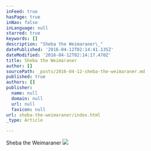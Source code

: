 ```yaml
---
inFeed: true
hasPage: true
inNav: false
inLanguage: null
starred: true
keywords: []
description: "Sheba the Weimaraner\_"
datePublished: '2016-04-12T02:14:41.135Z'
dateModified: '2016-04-12T02:14:17.470Z'
title: Sheba the Weimaraner
author: []
sourcePath: _posts/2016-04-12-sheba-the-weimaraner.md
published: true
authors: []
publisher:
  name: null
  domain: null
  url: null
  favicon: null
url: sheba-the-weimaraner/index.html
_type: Article

---
```

Sheba the Weimaraner ![](https://the-grid-user-content.s3-us-west-2.amazonaws.com/bd9273f4-4ba2-4e78-8cce-67e1ff07cc0b.jpg)